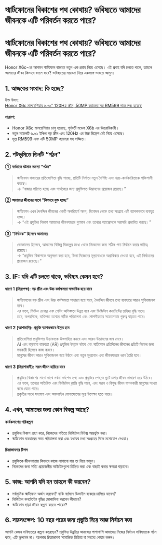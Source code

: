 # স্মার্টফোনের বিকাশের পথ কোথায়? ভবিষ্যতে আমাদের জীবনকে এটি পরিবর্তন করতে পারে?

<h1>স্মার্টফোনের বিকাশের পথ কোথায়? ভবিষ্যতে আমাদের জীবনকে এটি পরিবর্তন করতে পারে?</h1>
<p>Honor X6c-এর আগমন স্মার্টফোন বাজারে নতুন এক প্রবাহ নিয়ে এসেছে। এই প্রবাহ যদি চলতে থাকে, তাহলে আমাদের জীবন কিভাবে বদলে যাবে? ভবিষ্যতের সম্ভাবনা নিয়ে একসঙ্গে ভাবতে আসুন।</p>
<h2>1. আজকের সংবাদ: কি হচ্ছে?</h2>
<p>উক্ত উৎস:<br />
<a href="https://soyacincau.com/2025/06/15/honor-x6c-malaysia-launch-specs-price/">Honor X6c মালয়েশিয়ায় ৬.৬১″ 120Hz স্ক্রীন, 50MP ক্যামেরা সহ RM599 দামে লঞ্চ হয়েছে</a></p>
<h4>সারাংশ:</h4>
<ul>
<li>Honor X6c মালয়েশিয়ায় চালু হয়েছে, পূর্ববর্তী মডেল X6b এর উত্তরাধিকারী।</li>
<li>নতুন মডেলটি ৬.৬১ ইঞ্চির বড় স্ক্রীন এবং 120Hz এর উচ্চ রিফ্রেশ রেট নিয়ে এসেছে।</li>
<li>মূল্য RM599 এবং এটি 50MP ক্যামেরা সহ সজ্জিত।</li>
</ul>
<h2>2. পটভূমিতে তিনটি “গঠন”</h2>
<h4>① বর্তমানে ঘটমান সমস্যা “গঠন”</h4>
<blockquote>
<p>স্মার্টফোন বাজারের প্রতিযোগিতা বৃদ্ধি পাচ্ছে, প্রতিটি নির্মাতা নতুন বৈশিষ্ট্য এবং খরচ-কার্যকারিতাকে শক্তিশালী করছে।<br />
→ &#8220;বাজার পরিণত হচ্ছে এবং পার্থক্যের জন্য প্রযুক্তিগত উদ্ভাবনের প্রয়োজন রয়েছে।&#8221;</p>
</blockquote>
<h4>② আমাদের জীবনের সাথে “কিভাবে যুক্ত হচ্ছে”</h4>
<blockquote>
<p>স্মার্টফোন এখন দৈনন্দিন জীবনের একটি অপরিহার্য অংশ, বিনোদন থেকে তথ্য সংগ্রহে এটি ব্যাপকভাবে ব্যবহৃত হচ্ছে।<br />
→ &#8220;এই প্রযুক্তির বিকাশ আমাদের জীবনযাত্রার গুণমান এবং তথ্যের অ্যাক্সেসকে সরাসরি প্রভাবিত করছে।&#8221;</p>
</blockquote>
<h4>③ “নির্বাচক” হিসেবে আমাদের</h4>
<blockquote>
<p>ভোক্তাদের হিসেবে, আমাদের বিভিন্ন বিকল্পের মধ্যে থেকে নিজেদের জন্য সঠিক পণ্য নির্বাচন করার দায়িত্ব রয়েছে।<br />
→ &#8220;প্রযুক্তির বিকাশকে অনুসরণ করা হবে, কিনা নিজেদের মূল্যবোধকে অগ্রাধিকার দেওয়া হবে, এই নির্বাচনের প্রয়োজন রয়েছে।&#8221;</p>
</blockquote>
<h2>3. IF: যদি এটি চলতে থাকে, ভবিষ্যৎ কেমন হবে?</h2>
<h4>ধারণা 1 (নিরপেক্ষ): বড় স্ক্রীন এবং উচ্চ কর্মক্ষমতা স্বাভাবিক হয়ে যাবে</h4>
<blockquote>
<p>স্মার্টফোনের বড় স্ক্রীন এবং উচ্চ কর্মক্ষমতা সাধারণ হয়ে যাবে, দৈনন্দিন জীবনে তথ্য ব্যবহারে আরও সুবিধাজনক হবে।<br />
এর ফলে, ভিডিও দেখার এবং গেমিং অভিজ্ঞতা উন্নত হবে এবং ডিজিটাল কনটেন্টের চাহিদা বৃদ্ধি পাবে।<br />
তবে, অপরদিকে, ব্যক্তিগত তথ্যের সঠিক পরিচালনা এবং গোপনীয়তার সচেতনতার গুরুত্ব বাড়তে পারে।</p>
</blockquote>
<h4>ধারণা 2 (আশাবাদি): প্রযুক্তি ব্যাপকভাবে উন্নত হবে</h4>
<blockquote>
<p>প্রতিযোগিতা প্রযুক্তিগত উদ্ভাবনকে উত্সাহিত করবে এবং আরও উদ্ভাবনের জন্ম দেবে।<br />
AI এবং বাড়ানো বাস্তবতা (AR) প্রযুক্তির উন্নয়ন ঘটবে এবং স্মার্টফোন প্রতিদিনের জীবনের প্রতিটি দিকের জন্য সহকারী হিসেবে কাজ করবে।<br />
মানুষের জীবন আরও সুবিধাজনক হয়ে উঠবে এবং নতুন মূল্যবোধ এবং জীবনযাত্রার ধরন তৈরি হবে।</p>
</blockquote>
<h4>ধারণা 3 (নিরাশাবাদী): সরল জীবন হারিয়ে যাবে</h4>
<blockquote>
<p>প্রযুক্তির বিকাশের সাথে সাথে সর্বদা সর্বশেষ তথ্য এবং প্রযুক্তির পেছনে ছুটে চলার জীবন সাধারণ হয়ে উঠবে।<br />
এর ফলে, তথ্যের অতিরিক্ত এবং ডিজিটাল ক্লান্তি বৃদ্ধি পাবে, এবং সরল ও বিশুদ্ধ জীবন যাপনকারী মানুষের সংখ্যা কমে যেতে পারে।<br />
প্রকৃতির সাথে সংযোগ এবং অফলাইন যোগাযোগের মূল্য উপেক্ষা হতে পারে।</p>
</blockquote>
<h2>4. এখন, আমাদের জন্য কোন বিকল্প আছে?</h2>
<h4>কার্যকলাপের পরিকল্পনা</h4>
<ul>
<li>প্রযুক্তির বিকাশ গ্রহণ করে, নিজেদের গতিতে ডিজিটাল ডিটক্স অন্তর্ভুক্ত করা।</li>
<li>স্মার্টফোন ব্যবহারের সময় পরিচালনা করা এবং যথাযথ তথ্য সংগ্রহের দিকে মনোযোগ দেওয়া।</li>
</ul>
<h4>চিন্তাভাবনার টিপস</h4>
<ul>
<li>প্রযুক্তিকে জীবনযাত্রায় কিভাবে কাজে লাগানো যায় তা নিয়ে ভাবুন।</li>
<li>নিজেদের জন্য সত্যি প্রয়োজনীয় আইটেমগুলো চিহ্নিত করা এবং বাছাই করার ক্ষমতা বাড়ানো।</li>
</ul>
<h2>5. কাজ: আপনি যদি হন তাহলে কী করবেন?</h2>
<ul>
<li>সর্বাধুনিক স্মার্টফোন অর্জন করবেন? নাকি বর্তমান ডিভাইস ব্যবহার চালিয়ে যাবেন?</li>
<li>ডিজিটাল কনটেন্টের বৃদ্ধির মোকাবিলা করবেন কীভাবে?</li>
<li>স্মার্টফোন ছাড়া জীবন কল্পনা করতে পারেন?</li>
</ul>
<h2>6. সারসংক্ষেপ: 10 বছর পরের জন্য প্রস্তুতি নিয়ে আজ নির্বাচন করা</h2>
<p>আপনি কেমন ভবিষ্যতের কল্পনা করেছেন? প্রযুক্তির উন্নতির আনন্দের পাশাপাশি আমাদের নিজের নির্বাচন ভবিষ্যতকে গঠন করে, এটি ভুলবেন না। আপনার চিন্তাভাবনা সামাজিক মিডিয়া বা মন্তব্যে শেয়ার করুন।</p>

